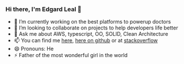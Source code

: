 ### Hi there, I'm Edgard Leal 👋

- 🔭 I’m currently working on the best platforms to powerup doctors
- 👯 I’m looking to collaborate on projects to help developers life better
- 💬 Ask me about AWS, typescript, OO, SOLID, Clean Architecture
- 📫 You can find me [here](https://profile.codersrank.io/user/edgardleal/), [here on github](https://github.com/edgardleal/) or at [stackoverflow](https://stackoverflow.com/users/1959181/edgard-leal)
- 😄 Pronouns: He
- ⚡ Father of the most wonderful girl in the world

